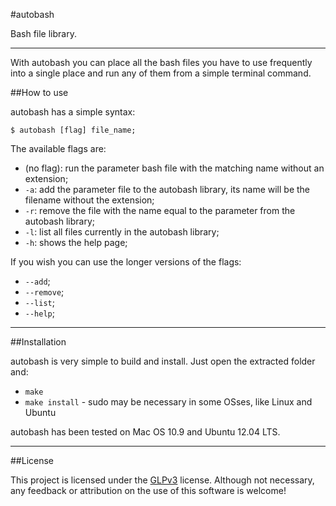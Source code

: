 #autobash

Bash file library.

---

With autobash you can place all the bash files you have to use frequently into a single place and run any of them from a simple terminal command.

##How to use

autobash has a simple syntax:

`$ autobash [flag] file_name;`

The available flags are:

* (no flag): run the parameter bash file with the matching name without an extension;
* `-a`: add the parameter file to the autobash library, its name will be the filename without the extension;
* `-r`: remove the file with the name equal to the parameter from the autobash library;
* `-l`: list all files currently in the autobash library;
* `-h`: shows the help page;

If you wish you can use the longer versions of the flags:

* `--add`;
* `--remove`;
* `--list`;
* `--help`;

---

##Installation

autobash is very simple to build and install. Just open the extracted folder and:

* `make`
* `make install` - sudo may be necessary in some OSses, like Linux and Ubuntu

autobash has been tested on Mac OS 10.9 and Ubuntu 12.04 LTS.

---

##License

This project is licensed under the [GLPv3](http://www.gnu.org/licenses/gpl-3.0-standalone.html) license. Although not necessary, any feedback or attribution on the use of this software is welcome!
